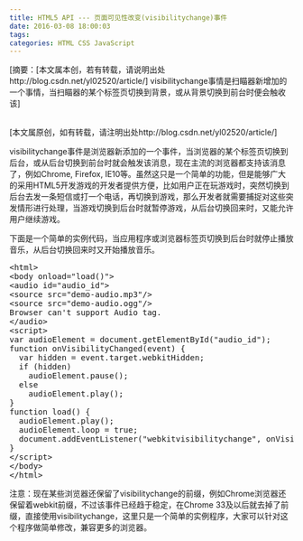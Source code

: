 ```yaml
---
title: HTML5 API --- 页面可见性改变(visibilitychange)事件
date: 2016-03-08 18:00:03
tags: 
categories: HTML CSS JavaScript
---
```


<!--more-->


<span style="">[摘要：[本文属本创，若有转载，请说明出处http://blog.csdn.net/yl02520/article/] visibilitychange事情是扫瞄器新增加的一个事情，当扫瞄器的某个标签页切换到背景，或从背景切换到前台时便会触收该]<span>&nbsp;</span></span><br style="">
<br style="">
<p style="">[本文属原创，如有转载，请注明出处http://blog.csdn.net/yl02520/article/]<br>
</p>
<p style="">visibilitychange事件是浏览器新添加的一个事件，当浏览器的某个标签页切换到后台，或从后台切换到前台时就会触发该消息，现在主流的浏览器都支持该消息了，例如Chrome, Firefox, IE10等。虽然这只是一个简单的功能，但是能够广大的采用HTML5开发游戏的开发者提供方便，比如用户正在玩游戏时，突然切换到后台去发一条短信或打一个电话，再切换到游戏，那么开发者就需要捕捉对这些突发情形进行处理，当游戏切换到后台时就暂停游戏，从后台切换回来时，又能允许用户继续游戏。</p>
<p style="">下面是一个简单的实例代码，当应用程序或浏览器标签页切换到后台时就停止播放音乐，从后台切换回来时又开始播放音乐。</p>
<p style=""></p>
<pre style="">&lt;html&gt;
&lt;body onload=&quot;load()&quot;&gt;
&lt;audio id=&quot;audio_id&quot;&gt;
&lt;source src=&quot;demo-audio.mp3&quot;/&gt;
&lt;source src=&quot;demo-audio.ogg&quot;/&gt;
Browser can't support Audio tag.
&lt;/audio&gt;
&lt;script&gt;
var audioElement = document.getElementById(&quot;audio_id&quot;);
function onVisibilityChanged(event) {
  var hidden = event.target.webkitHidden;
  if (hidden)
    audioElement.pause();
  else
    audioElement.play();
}
function load() {
  audioElement.play();
  audioElement.loop = true;
  document.addEventListener(&quot;webkitvisibilitychange&quot;, onVisibilityChanged, false);
}
&lt;/script&gt;
&lt;/body&gt;
&lt;/html&gt;</pre>
<span style="">注意：现在某些浏览器还保留了visibilitychange的前缀，例如Chrome浏览器还保留着webkit前缀，不过该事件已经趋于稳定，在Chrome 33及以后就去掉了前缀，直接使用visibilitychange，这里只是一个简单的实例程序，大家可以针对这个程序做简单修改，兼容更多的浏览器。</span>
